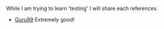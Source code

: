 While I am trying to learn 'testing' I will share each references.

* [Guru99](https://www.guru99.com/software-testing.html) Extremely good!
